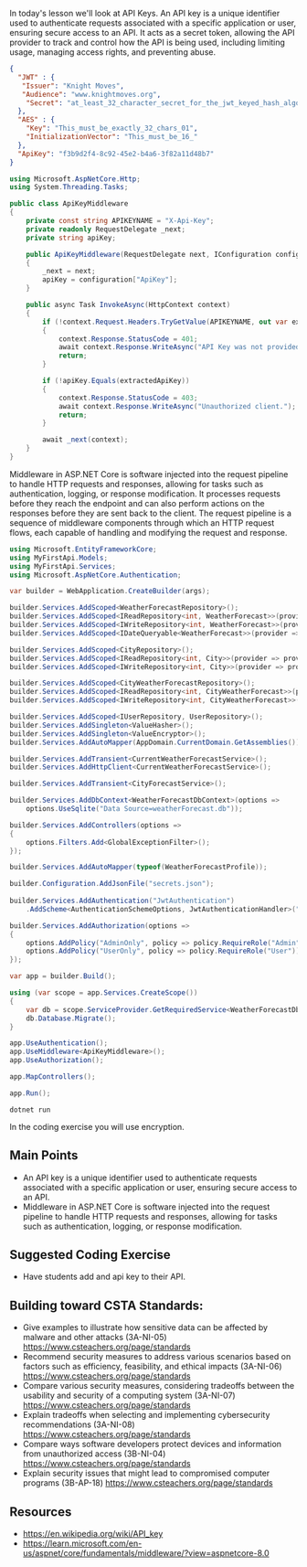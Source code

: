 In today's lesson we'll look at API Keys.  An API key is a unique identifier used to authenticate requests associated with a specific application or user, ensuring secure access to an API. It acts as a secret token, allowing the API provider to track and control how the API is being used, including limiting usage, managing access rights, and preventing abuse.

``` json
{
  "JWT" : {
   "Issuer": "Knight Moves",
   "Audience": "www.knightmoves.org",
    "Secret": "at_least_32_character_secret_for_the_jwt_keyed_hash_algorithm_to_be_happy"
  },
  "AES" : {
    "Key": "This_must_be_exactly_32_chars_01",
    "InitializationVector": "This_must_be_16_"
  },
  "ApiKey": "f3b9d2f4-8c92-45e2-b4a6-3f82a11d48b7"
}
```

``` cs
using Microsoft.AspNetCore.Http;
using System.Threading.Tasks;

public class ApiKeyMiddleware
{
    private const string APIKEYNAME = "X-Api-Key";
    private readonly RequestDelegate _next;
    private string apiKey;

    public ApiKeyMiddleware(RequestDelegate next, IConfiguration configuration)
    {
        _next = next;
        apiKey = configuration["ApiKey"];
    }

    public async Task InvokeAsync(HttpContext context)
    {
        if (!context.Request.Headers.TryGetValue(APIKEYNAME, out var extractedApiKey))
        {
            context.Response.StatusCode = 401;
            await context.Response.WriteAsync("API Key was not provided.");
            return;
        }

        if (!apiKey.Equals(extractedApiKey))
        {
            context.Response.StatusCode = 403;
            await context.Response.WriteAsync("Unauthorized client.");
            return;
        }

        await _next(context);
    }
}
```

Middleware in ASP.NET Core is software injected into the request pipeline to handle HTTP requests and responses, allowing for tasks such as authentication, logging, or response modification. It processes requests before they reach the endpoint and can also perform actions on the responses before they are sent back to the client. The request pipeline is a sequence of middleware components through which an HTTP request flows, each capable of handling and modifying the request and response.

``` cs
using Microsoft.EntityFrameworkCore;
using MyFirstApi.Models;
using MyFirstApi.Services;
using Microsoft.AspNetCore.Authentication;

var builder = WebApplication.CreateBuilder(args);

builder.Services.AddScoped<WeatherForecastRepository>();
builder.Services.AddScoped<IReadRepository<int, WeatherForecast>>(provider => provider.GetRequiredService<WeatherForecastRepository>());
builder.Services.AddScoped<IWriteRepository<int, WeatherForecast>>(provider => provider.GetRequiredService<WeatherForecastRepository>());
builder.Services.AddScoped<IDateQueryable<WeatherForecast>>(provider => provider.GetRequiredService<WeatherForecastRepository>());

builder.Services.AddScoped<CityRepository>();
builder.Services.AddScoped<IReadRepository<int, City>>(provider => provider.GetRequiredService<CityRepository>());
builder.Services.AddScoped<IWriteRepository<int, City>>(provider => provider.GetRequiredService<CityRepository>());

builder.Services.AddScoped<CityWeatherForecastRepository>();
builder.Services.AddScoped<IReadRepository<int, CityWeatherForecast>>(provider => provider.GetRequiredService<CityWeatherForecastRepository>());
builder.Services.AddScoped<IWriteRepository<int, CityWeatherForecast>>(provider => provider.GetRequiredService<CityWeatherForecastRepository>());

builder.Services.AddScoped<IUserRepository, UserRepository>();
builder.Services.AddSingleton<ValueHasher>();
builder.Services.AddSingleton<ValueEncryptor>();
builder.Services.AddAutoMapper(AppDomain.CurrentDomain.GetAssemblies());

builder.Services.AddTransient<CurrentWeatherForecastService>();
builder.Services.AddHttpClient<CurrentWeatherForecastService>();

builder.Services.AddTransient<CityForecastService>();

builder.Services.AddDbContext<WeatherForecastDbContext>(options =>
    options.UseSqlite("Data Source=weatherForecast.db"));

builder.Services.AddControllers(options =>
{
    options.Filters.Add<GlobalExceptionFilter>();
});

builder.Services.AddAutoMapper(typeof(WeatherForecastProfile));

builder.Configuration.AddJsonFile("secrets.json");
        
builder.Services.AddAuthentication("JwtAuthentication")
    .AddScheme<AuthenticationSchemeOptions, JwtAuthenticationHandler>("JwtAuthentication", options => { });

builder.Services.AddAuthorization(options =>
{
    options.AddPolicy("AdminOnly", policy => policy.RequireRole("Admin"));
    options.AddPolicy("UserOnly", policy => policy.RequireRole("User"));
});

var app = builder.Build();

using (var scope = app.Services.CreateScope())
{
    var db = scope.ServiceProvider.GetRequiredService<WeatherForecastDbContext>();
    db.Database.Migrate();
}

app.UseAuthentication();
app.UseMiddleware<ApiKeyMiddleware>();
app.UseAuthorization();

app.MapControllers();

app.Run();
```

`dotnet run`

In the coding exercise you will use encryption.

## Main Points
- An API key is a unique identifier used to authenticate requests associated with a specific application or user, ensuring secure access to an API.
- Middleware in ASP.NET Core is software injected into the request pipeline to handle HTTP requests and responses, allowing for tasks such as authentication, logging, or response modification.


## Suggested Coding Exercise
- Have students add and api key to their API.

## Building toward CSTA Standards:
- Give examples to illustrate how sensitive data can be affected by malware and other attacks (3A-NI-05) https://www.csteachers.org/page/standards
- Recommend security measures to address various scenarios based on factors such as efficiency, feasibility, and ethical impacts (3A-NI-06) https://www.csteachers.org/page/standards
- Compare various security measures, considering tradeoffs between the usability and security of a computing system (3A-NI-07) https://www.csteachers.org/page/standards
- Explain tradeoffs when selecting and implementing cybersecurity recommendations (3A-NI-08) https://www.csteachers.org/page/standards
- Compare ways software developers protect devices and information from unauthorized access (3B-NI-04) https://www.csteachers.org/page/standards
- Explain security issues that might lead to compromised computer programs (3B-AP-18) https://www.csteachers.org/page/standards

## Resources
- https://en.wikipedia.org/wiki/API_key
- https://learn.microsoft.com/en-us/aspnet/core/fundamentals/middleware/?view=aspnetcore-8.0
